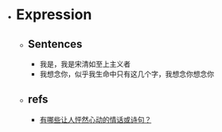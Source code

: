 - # Expression
  - ## Sentences
    - 我是，我是宋清如至上主义者
    - 我想念你，似乎我生命中只有这几个字，我想念你想念你
  - ## refs
    - [有哪些让人怦然心动的情话或诗句？](https://www.zhihu.com/question/285989317/answer/464515146)